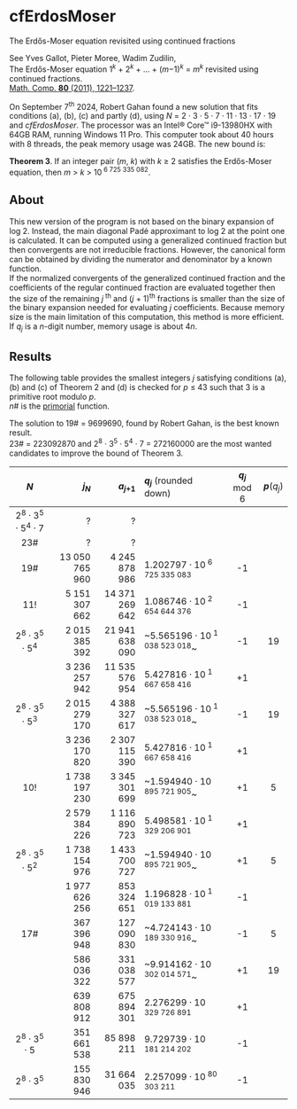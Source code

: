 # cfErdosMoser
The Erdős-Moser equation revisited using continued fractions

See Yves Gallot, Pieter Moree, Wadim Zudilin,  
The Erdős-Moser equation 1<sup>*k*</sup>&nbsp;+&nbsp;2<sup>*k*</sup>&nbsp;+&nbsp;...&nbsp;+&nbsp;(*m*−1)<sup>*k*</sup> = *m*<sup>*k*</sup> revisited using continued fractions.  
[Math. Comp. **80** (2011), 1221–1237](https://www.ams.org/journals/mcom/2011-80-274/S0025-5718-2010-02439-1/).

On September 7<sup>th</sup> 2024, Robert Gahan found a new solution that fits conditions (a), (b), (c) and partly (d), using *N* = 2&nbsp;&middot;&nbsp;3&nbsp;&middot;&nbsp;5&nbsp;&middot;&nbsp;7&nbsp;&middot;&nbsp;11&nbsp;&middot;&nbsp;13&nbsp;&middot;&nbsp;17&nbsp;&middot;&nbsp;19 and *cfErdosMoser*. The processor was an Intel&reg; Core&trade; i9-13980HX with 64GB RAM, running Windows 11 Pro. This computer took about 40 hours with 8 threads, the peak memory usage was 24GB. The new bound is:

**Theorem&nbsp;3**. If an integer pair (*m*,&nbsp;*k*) with *k*&nbsp;&ge;&nbsp;2 satisfies the Erdős-Moser equation, then *m*&nbsp;>&nbsp;*k*&nbsp;>&nbsp;10<sup>&nbsp;6&nbsp;725&nbsp;335&nbsp;082</sup>.

## About
This new version of the program is not based on the binary expansion of log&nbsp;2. Instead, the main diagonal Padé approximant to log&nbsp;2 at the point one is calculated. It can be computed using a generalized continued fraction but then convergents are not irreducible fractions. However, the canonical form can be obtained by dividing the numerator and denominator by a known function.  
If the normalized convergents of the generalized continued fraction and the coefficients of the regular continued fraction are evaluated together then the size of the remaining *j*<sup>&nbsp;th</sup> and (*j*&nbsp;+&nbsp;1)<sup>th</sup> fractions is smaller than the size of the binary expansion needed for evaluating *j* coefficients. Because memory size is the main limitation of this computation, this method is more efficient.  
If *q*<sub>*j*</sub> is a *n*-digit number, memory usage is about 4*n*.

## Results

The following table provides the smallest integers *j* satisfying conditions (a), (b) and (c) of Theorem&nbsp;2 and (d) is checked for *p*&nbsp;&le;&nbsp;43 such that 3 is a primitive root modulo&nbsp;*p*.  
*n*# is the [primorial](https://en.wikipedia.org/wiki/Primorial) function.

The solution to 19# = 9699690, found by Robert Gahan, is the best known result.  
23# = 223092870 and 2<sup>8</sup>&nbsp;&middot;&nbsp;3<sup>5</sup>&nbsp;&middot;&nbsp;5<sup>4</sup>&nbsp;&middot;&nbsp;7 = 272160000 are the most wanted candidates to improve the bound of Theorem&nbsp;3.

| *N* | *j*<sub>*N*</sub> | *a*<sub>*j*+1</sub> | *q*<sub>*j*</sub> <span style="font-weight: normal">(rounded down)</span> | *q*<sub>*j*</sub> <span style="font-weight: normal">mod 6</span> | *p*<span style="font-weight: normal">(*q*<sub>*j*</sub>)</span> |
|:---:| ---:| ---:|:--- |:---:|:---:|
| 2<sup>8</sup> &middot; 3<sup>5</sup> &middot; 5<sup>4</sup> &middot; 7 | ? | ? | | | |
| 23# | ? | ? | | | |
| 19# | 13 050 765 960 |  4 245 878 986 | 1.202797 &middot; 10<sup> 6 725 335 083</sup> | -1 | |
| 11! |  5 151 307 662 | 14 371 269 642 | 1.086746 &middot; 10<sup> 2 654 644 376</sup> | -1 | |
| 2<sup>8</sup> &middot; 3<sup>5</sup> &middot; 5<sup>4</sup> | 2 015 385 392 | 21 941 638 090 | ~5.565196 &middot; 10<sup> 1 038 523 018</sup>~ | -1 | 19 |
|                                                             | 3 236 257 942 | 11 535 576 954 |  5.427816 &middot; 10<sup> 1 667 658 416</sup>  | +1 | |
| 2<sup>8</sup> &middot; 3<sup>5</sup> &middot; 5<sup>3</sup> | 2 015 279 170 |  4 388 327 617 | ~5.565196 &middot; 10<sup> 1 038 523 018</sup>~ | -1 | 19 |
|                                                             | 3 236 170 820 |  2 307 115 390 |  5.427816 &middot; 10<sup> 1 667 658 416</sup>  | +1 | | 
| 10! | 1 738 197 230 | 3 345 301 699 | ~1.594940 &middot; 10<sup>   895 721 905</sup>~ | +1 | 5 |
|     | 2 579 384 226 | 1 116 890 723 |  5.498581 &middot; 10<sup> 1 329 206 901</sup>  | +1 |   |
| 2<sup>8</sup> &middot; 3<sup>5</sup> &middot; 5<sup>2</sup> | 1 738 154 976 | 1 433 700 727 | ~1.594940 &middot; 10<sup>   895 721 905</sup>~ | +1 | 5 |
|                                                             | 1 977 626 256 |   853 324 651 |  1.196828 &middot; 10<sup> 1 019 133 881</sup>  | -1 | |
| 17# | 367 396 948 | 127 090 830 | ~4.724143 &middot; 10<sup> 189 330 916</sup>~ | -1 |  5 |
|     | 586 036 322 | 331 038 577 | ~9.914162 &middot; 10<sup> 302 014 571</sup>~ | +1 | 19 |
|     | 639 808 912 | 675 894 301 |  2.276299 &middot; 10<sup> 329 726 891</sup>  | +1 | |
| 2<sup>8</sup> &middot; 3<sup>5</sup> &middot; 5 | 351 661 538 | 85 898 211 | 9.729739 &middot; 10<sup> 181 214 202</sup> | -1 | |
| 2<sup>8</sup> &middot; 3<sup>5</sup> | 155 830 946 | 31 664 035 | 2.257099 &middot; 10<sup> 80 303 211</sup> | -1 | |
